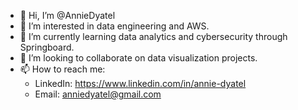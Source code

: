 - 👋 Hi, I’m @AnnieDyatel
- 👀 I’m interested in data engineering and AWS.
- 🌱 I’m currently learning data analytics and cybersecurity through Springboard.
- 💞️ I’m looking to collaborate on data visualization projects.
- 📫 How to reach me: 
     - LinkedIn: https://www.linkedin.com/in/annie-dyatel
     - Email: anniedyatel@gmail.com


<!---
AnnieDyatel/AnnieDyatel is a ✨ special ✨ repository because its `README.md` (this file) appears on your GitHub profile.
You can click the Preview link to take a look at your changes.
--->
